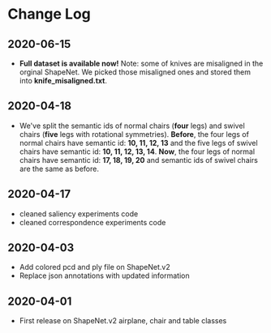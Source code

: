 # Change Log

## 2020-06-15
- **Full dataset is available now!** Note: some of knives are misaligned in the orginal ShapeNet. We picked those misaligned ones and stored them into **knife_misaligned.txt**.

## 2020-04-18
- We've split the semantic ids of normal chairs (**four** legs) and swivel chairs (**five** legs with rotational symmetries). **Before**, the four legs of normal chairs have semantic id: **10, 11, 12, 13** and the five legs of swivel chairs have semantic id: **10, 11, 12, 13, 14**. **Now**, the four legs of normal chairs have semantic id: **17, 18, 19, 20** and semantic ids of swivel chairs are the same as before.

## 2020-04-17
- cleaned saliency experiments code
- cleaned correspondence experiments code

## 2020-04-03

- Add colored pcd and ply file on ShapeNet.v2
- Replace json annotations with updated information

## 2020-04-01

- First release on ShapeNet.v2 airplane, chair and table classes